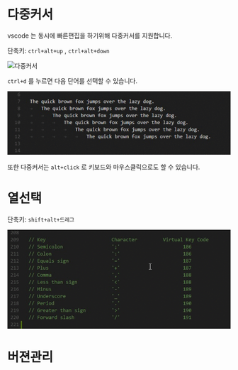 # 다중커서

vscode 는 동시에 빠른편집을 하기위해 다중커서를 지원합니다.

단축키: `ctrl+alt+up` , `ctrl+alt+down`

![다중커서](/img/0025.gif)

`ctrl+d` 를 누르면 다음 단어를 선택할 수 있습니다.

![다중커서](/img/0026.gif)

또한 다중커서는 `alt+click` 로 키보드와 마우스클릭으로도 할 수 있습니다.

# 열선택

단축키: `shift+alt+드레그`

![열선택](/img/0027.gif)

# 버젼관리


